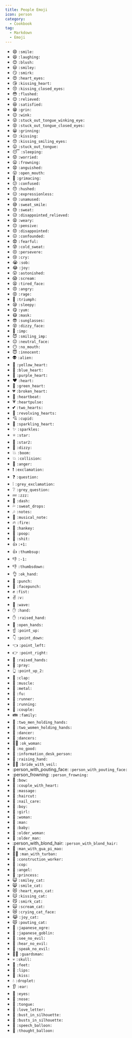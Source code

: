 ```yaml
---
title: People Emoji
icon: person
category:
  - Cookbook
tag:
  - Markdown
  - Emoji
---
```


- :smile: `:smile:`
- :laughing: `:laughing:`
- :blush: `:blush:`
- :smiley: `:smiley:`
- :smirk: `:smirk:`
- :heart_eyes: `:heart_eyes:`
- :kissing_heart: `:kissing_heart:`
- :kissing_closed_eyes: `:kissing_closed_eyes:`
- :flushed: `:flushed:`
- :relieved: `:relieved:`
- :satisfied: `:satisfied:`
- :grin: `:grin:`
- :wink: `:wink:`
- :stuck_out_tongue_winking_eye: `:stuck_out_tongue_winking_eye:`
- :stuck_out_tongue_closed_eyes: `:stuck_out_tongue_closed_eyes:`
- :grinning: `:grinning:`
- :kissing: `:kissing:`
- :kissing_smiling_eyes: `:kissing_smiling_eyes:`
- :stuck_out_tongue: `:stuck_out_tongue:`
- :sleeping: `:sleeping:`
- :worried: `:worried:`
- :frowning: `:frowning:`
- :anguished: `:anguished:`
- :open_mouth: `:open_mouth:`
- :grimacing: `:grimacing:`
- :confused: `:confused:`
- :hushed: `:hushed:`
- :expressionless: `:expressionless:`
- :unamused: `:unamused:`
- :sweat_smile: `:sweat_smile:`
- :sweat: `:sweat:`
- :disappointed_relieved: `:disappointed_relieved:`
- :weary: `:weary:`
- :pensive: `:pensive:`
- :disappointed: `:disappointed:`
- :confounded: `:confounded:`
- :fearful: `:fearful:`
- :cold_sweat: `:cold_sweat:`
- :persevere: `:persevere:`
- :cry: `:cry:`
- :sob: `:sob:`
- :joy: `:joy:`
- :astonished: `:astonished:`
- :scream: `:scream:`
- :tired_face: `:tired_face:`
- :angry: `:angry:`
- :rage: `:rage:`
- :triumph: `:triumph:`
- :sleepy: `:sleepy:`
- :yum: `:yum:`
- :mask: `:mask:`
- :sunglasses: `:sunglasses:`
- :dizzy_face: `:dizzy_face:`
- :imp: `:imp:`
- :smiling_imp: `:smiling_imp:`
- :neutral_face: `:neutral_face:`
- :no_mouth: `:no_mouth:`
- :innocent: `:innocent:`
- :alien: `:alien:`
- :yellow_heart: `:yellow_heart:`
- :blue_heart: `:blue_heart:`
- :purple_heart: `:purple_heart:`
- :heart: `:heart:`
- :green_heart: `:green_heart:`
- :broken_heart: `:broken_heart:`
- :heartbeat: `:heartbeat:`
- :heartpulse: `:heartpulse:`
- :two_hearts: `:two_hearts:`
- :revolving_hearts: `:revolving_hearts:`
- :cupid: `:cupid:`
- :sparkling_heart: `:sparkling_heart:`
- :sparkles: `:sparkles:`
- :star: `:star:`
- :star2: `:star2:`
- :dizzy: `:dizzy:`
- :boom: `:boom:`
- :collision: `:collision:`
- :anger: `:anger:`
- :exclamation: `:exclamation:`
- :question: `:question:`
- :grey_exclamation: `:grey_exclamation:`
- :grey_question: `:grey_question:`
- :zzz: `:zzz:`
- :dash: `:dash:`
- :sweat_drops: `:sweat_drops:`
- :notes: `:notes:`
- :musical_note: `:musical_note:`
- :fire: `:fire:`
- :hankey: `:hankey:`
- :poop: `:poop:`
- :shit: `:shit:`
- :+1: `:+1:`
- :thumbsup: `:thumbsup:`
- :-1: `:-1:`
- :thumbsdown: `:thumbsdown:`
- :ok_hand: `:ok_hand:`
- :punch: `:punch:`
- :facepunch: `:facepunch:`
- :fist: `:fist:`
- :v: `:v:`
- :wave: `:wave:`
- :hand: `:hand:`
- :raised_hand: `:raised_hand:`
- :open_hands: `:open_hands:`
- :point_up: `:point_up:`
- :point_down: `:point_down:`
- :point_left: `:point_left:`
- :point_right: `:point_right:`
- :raised_hands: `:raised_hands:`
- :pray: `:pray:`
- :point_up_2: `:point_up_2:`
- :clap: `:clap:`
- :muscle: `:muscle:`
- :metal: `:metal:`
- :fu: `:fu:`
- :runner: `:runner:`
- :running: `:running:`
- :couple: `:couple:`
- :family: `:family:`
- :two_men_holding_hands: `:two_men_holding_hands:`
- :two_women_holding_hands: `:two_women_holding_hands:`
- :dancer: `:dancer:`
- :dancers: `:dancers:`
- :ok_woman: `:ok_woman:`
- :no_good: `:no_good:`
- :information_desk_person: `:information_desk_person:`
- :raising_hand: `:raising_hand:`
- :bride_with_veil: `:bride_with_veil:`
- :person_with_pouting_face: `:person_with_pouting_face:`
- :person_frowning: `:person_frowning:`
- :bow: `:bow:`
- :couple_with_heart: `:couple_with_heart:`
- :massage: `:massage:`
- :haircut: `:haircut:`
- :nail_care: `:nail_care:`
- :boy: `:boy:`
- :girl: `:girl:`
- :woman: `:woman:`
- :man: `:man:`
- :baby: `:baby:`
- :older_woman: `:older_woman:`
- :older_man: `:older_man:`
- :person_with_blond_hair: `:person_with_blond_hair:`
- :man_with_gua_pi_mao: `:man_with_gua_pi_mao:`
- :man_with_turban: `:man_with_turban:`
- :construction_worker: `:construction_worker:`
- :cop: `:cop:`
- :angel: `:angel:`
- :princess: `:princess:`
- :smiley_cat: `:smiley_cat:`
- :smile_cat: `:smile_cat:`
- :heart_eyes_cat: `:heart_eyes_cat:`
- :kissing_cat: `:kissing_cat:`
- :smirk_cat: `:smirk_cat:`
- :scream_cat: `:scream_cat:`
- :crying_cat_face: `:crying_cat_face:`
- :joy_cat: `:joy_cat:`
- :pouting_cat: `:pouting_cat:`
- :japanese_ogre: `:japanese_ogre:`
- :japanese_goblin: `:japanese_goblin:`
- :see_no_evil: `:see_no_evil:`
- :hear_no_evil: `:hear_no_evil:`
- :speak_no_evil: `:speak_no_evil:`
- :guardsman: `:guardsman:`
- :skull: `:skull:`
- :feet: `:feet:`
- :lips: `:lips:`
- :kiss: `:kiss:`
- :droplet: `:droplet:`
- :ear: `:ear:`
- :eyes: `:eyes:`
- :nose: `:nose:`
- :tongue: `:tongue:`
- :love_letter: `:love_letter:`
- :bust_in_silhouette: `:bust_in_silhouette:`
- :busts_in_silhouette: `:busts_in_silhouette:`
- :speech_balloon: `:speech_balloon:`
- :thought_balloon: `:thought_balloon:`
